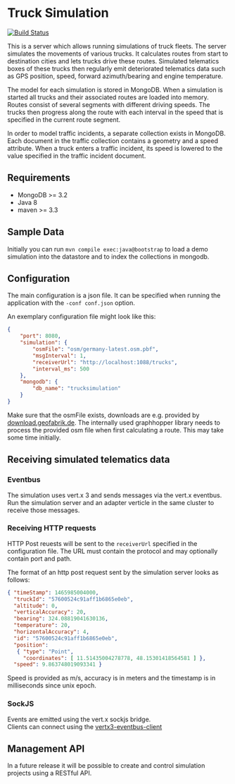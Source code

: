 # Truck Simulation

[![Build Status](https://travis-ci.org/fleetSim/trucksimulation.svg?branch=master)](https://travis-ci.org/fleetSim/trucksimulation)

This is a server which allows running simulations of truck fleets.
The server simulates the movements of various trucks. It calculates routes from start to
destination cities and lets trucks drive these routes.
Simulated telematics boxes of these trucks then regularly emit deteriorated telematics
data such as GPS position, speed, forward azimuth/bearing and engine temperature.

The model for each simulation is stored in MongoDB.
When a simulation is started all trucks and their associated routes are loaded into memory. 
Routes consist of several segments with different driving speeds.
The trucks then progress along the route with each interval in the speed that is specified
in the current route segment.

In order to model traffic incidents, a separate collection exists in MongoDB. Each document 
in the traffic collection contains a geometry and a speed attribute. When a truck
enters a traffic incident, its speed is lowered to the value specified in the traffic
incident document.

## Requirements

- MongoDB >= 3.2
- Java 8
- maven >= 3.3

## Sample Data
Initially you can run `mvn compile exec:java@bootstrap` to load a demo simulation
into the datastore and to index the collections in mongodb.

## Configuration
The main configuration is a json file. It can be specified when running the application 
with the `-conf conf.json` option.

An exemplary configuration file might look like this:

```json
{
	"port": 8080,
	"simulation": {
		"osmFile": "osm/germany-latest.osm.pbf",
		"msgInterval": 1,
		"receiverUrl": "http://localhost:1088/trucks",
		"interval_ms": 500
	},
	"mongodb": {
		"db_name": "trucksimulation"
	}
}
```

Make sure that the osmFile exists, downloads are e.g. provided 
by [download.geofabrik.de](http://download.geofabrik.de). The internally used graphhopper library needs
to process the provided osm file when first calculating a route. This may take some time initially.

## Receiving simulated telematics data

### Eventbus
The simulation uses vert.x 3 and sends messages via the vert.x eventbus.
Run the simulation server and an adapter verticle in the same cluster to receive those messages.

### Receiving HTTP requests
HTTP Post reuests will be sent to the `receiverUrl` specified in the configuration file.
The URL must contain the protocol and may optionally contain port and path.

The format of an http post request sent by the simulation server looks as follows:

```json
{ "timeStamp": 1465985004000,
  "truckId": "57600524c91aff1b6865e0eb",
  "altitude": 0,
  "verticalAccuracy": 20,
  "bearing": 324.08819041630136,
  "temperature": 20,
  "horizontalAccuracy": 4,
  "id": "57600524c91aff1b6865e0eb",
  "position": 
   { "type": "Point",
     "coordinates": [ 11.51435004278778, 48.15301418564581 ] },
  "speed": 9.863748019093341 }
```

Speed is provided as m/s, accuracy is in meters and the timestamp is in milliseconds since unix epoch.


### SockJS
Events are emitted using the vert.x sockjs bridge.  
Clients can connect using the [vertx3-eventbus-client](https://www.npmjs.com/package/vertx3-eventbus-client)


## Management API
In a future release it will be possible to create and control simulation projects using a RESTful API.